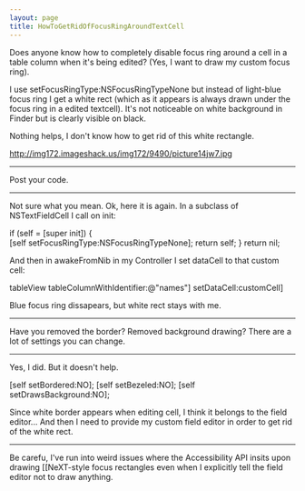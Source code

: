 ```yaml
---
layout: page
title: HowToGetRidOfFocusRingAroundTextCell
---
```




Does anyone know how to completely disable focus ring around a cell in a table column when it's being edited? (Yes, I want to draw my custom focus ring).

I use     setFocusRingType:NSFocusRingTypeNone but instead of light-blue focus ring I get a white rect (which as it appears is always drawn under the focus ring in a edited textcell). It's not noticeable on white background in Finder but is clearly visible on black.

Nothing helps, I don't know how to get rid of this white rectangle.

http://img172.imageshack.us/img172/9490/picture14jw7.jpg

----

Post your code.

----

Not sure what you mean. Ok, here it is again. In a subclass of NSTextFieldCell I call on init: 
    
if (self = [super init])
{	
	[self setFocusRingType:NSFocusRingTypeNone];
	return self;
}
return nil;


And then in awakeFromNib in my Controller I set dataCell to that custom cell:

    
tableView tableColumnWithIdentifier:@"names"] setDataCell:customCell]


Blue focus ring dissapears, but white rect stays with me.

----

Have you removed the border? Removed background drawing? There are a lot of settings you can change.

----

Yes, I did. But it doesn't help.
    
[self setBordered:NO];
[self setBezeled:NO];
[self setDrawsBackground:NO];

Since white border appears when editing cell, I think it belongs to the field editor... And then I need to provide my custom field editor in order to get rid of the white rect.

----
Be carefu, I've run into weird issues where the Accessibility API insits upon drawing [[NeXT-style focus rectangles even when I explicitly tell the field editor not to draw anything.

